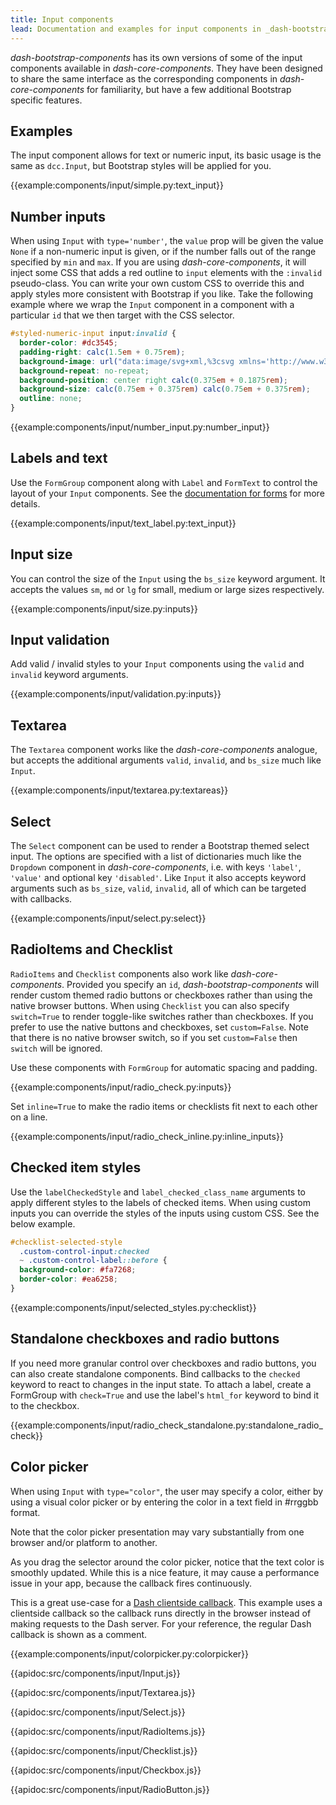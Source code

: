 ```yaml
---
title: Input components
lead: Documentation and examples for input components in _dash-bootstrap-components_.
---
```


_dash-bootstrap-components_ has its own versions of some of the input components available in _dash-core-components_. They have been designed to share the same interface as the corresponding components in _dash-core-components_ for familiarity, but have a few additional Bootstrap specific features.

## Examples

The input component allows for text or numeric input, its basic usage is the same as `dcc.Input`, but Bootstrap styles will be applied for you.

{{example:components/input/simple.py:text_input}}

## Number inputs

When using `Input` with `type='number'`, the `value` prop will be given the value `None` if a non-numeric input is given, or if the number falls out of the range specified by `min` and `max`. If you are using _dash-core-components_, it will inject some CSS that adds a red outline to `input` elements with the `:invalid` pseudo-class. You can write your own custom CSS to override this and apply styles more consistent with Bootstrap if you like. Take the following example where we wrap the `Input` component in a component with a particular `id` that we then target with the CSS selector.

```css
#styled-numeric-input input:invalid {
  border-color: #dc3545;
  padding-right: calc(1.5em + 0.75rem);
  background-image: url("data:image/svg+xml,%3csvg xmlns='http://www.w3.org/2000/svg' fill='%23dc3545' viewBox='-2 -2 7 7'%3e%3cpath stroke='%23dc3545' d='M0 0l3 3m0-3L0 3'/%3e%3ccircle r='.5'/%3e%3ccircle cx='3' r='.5'/%3e%3ccircle cy='3' r='.5'/%3e%3ccircle cx='3' cy='3' r='.5'/%3e%3c/svg%3E");
  background-repeat: no-repeat;
  background-position: center right calc(0.375em + 0.1875rem);
  background-size: calc(0.75em + 0.375rem) calc(0.75em + 0.375rem);
  outline: none;
}
```

{{example:components/input/number_input.py:number_input}}

## Labels and text

Use the `FormGroup` component along with `Label` and `FormText` to control the layout of your `Input` components. See the [documentation for forms](/l/components/form) for more details.

{{example:components/input/text_label.py:text_input}}

## Input size

You can control the size of the `Input` using the `bs_size` keyword argument. It accepts the values `sm`, `md` or `lg` for small, medium or large sizes respectively.

{{example:components/input/size.py:inputs}}

## Input validation

Add valid / invalid styles to your `Input` components using the `valid` and `invalid` keyword arguments.

{{example:components/input/validation.py:inputs}}

## Textarea

The `Textarea` component works like the _dash-core-components_ analogue, but accepts the additional arguments `valid`, `invalid`, and `bs_size` much like `Input`.

{{example:components/input/textarea.py:textareas}}

## Select

The `Select` component can be used to render a Bootstrap themed select input. The options are specified with a list of dictionaries much like the `Dropdown` component in _dash-core-components_, i.e. with keys `'label'`, `'value'` and optional key `'disabled'`. Like `Input` it also accepts keyword arguments such as `bs_size`, `valid`, `invalid`, all of which can be targeted with callbacks.

{{example:components/input/select.py:select}}

## RadioItems and Checklist

`RadioItems` and `Checklist` components also work like _dash-core-components_. Provided you specify an `id`, _dash-bootstrap-components_ will render custom themed radio buttons or checkboxes rather than using the native browser buttons. When using `Checklist` you can also specify `switch=True` to render toggle-like switches rather than checkboxes. If you prefer to use the native buttons and checkboxes, set `custom=False`. Note that there is no native browser switch, so if you set `custom=False` then `switch` will be ignored.

Use these components with `FormGroup` for automatic spacing and padding.

{{example:components/input/radio_check.py:inputs}}

Set `inline=True` to make the radio items or checklists fit next to each other on a line.

{{example:components/input/radio_check_inline.py:inline_inputs}}

## Checked item styles

Use the `labelCheckedStyle` and `label_checked_class_name` arguments to apply different styles to the labels of checked items. When using custom inputs you can override the styles of the inputs using custom CSS. See the below example.

```css
#checklist-selected-style
  .custom-control-input:checked
  ~ .custom-control-label::before {
  background-color: #fa7268;
  border-color: #ea6258;
}
```

{{example:components/input/selected_styles.py:checklist}}

## Standalone checkboxes and radio buttons

If you need more granular control over checkboxes and radio buttons, you can also create standalone components. Bind callbacks to the `checked` keyword to react to changes in the input state. To attach a label, create a FormGroup with `check=True` and use the label's `html_for` keyword to bind it to the checkbox.

{{example:components/input/radio_check_standalone.py:standalone_radio_check}}

## Color picker

When using `Input` with `type="color"`, the user may specify a color, either by using a visual color picker or by entering the color in a text field in #rrggbb format.

Note that the color picker presentation may vary substantially from one browser and/or platform to another.

As you drag the selector around the color picker, notice that the text color is smoothly updated.   While this is a nice feature, it may  cause a performance issue in your app, because the callback fires continuously.

This is a great use-case for a [Dash clientside callback](https://dash.plotly.com/clientside-callbacks).  This example uses a clientside callback so the callback runs directly in the browser instead of making requests to the Dash server.  For your reference, the regular Dash callback is shown as a comment.

{{example:components/input/colorpicker.py:colorpicker}}


{{apidoc:src/components/input/Input.js}}

{{apidoc:src/components/input/Textarea.js}}

{{apidoc:src/components/input/Select.js}}

{{apidoc:src/components/input/RadioItems.js}}

{{apidoc:src/components/input/Checklist.js}}

{{apidoc:src/components/input/Checkbox.js}}

{{apidoc:src/components/input/RadioButton.js}}
